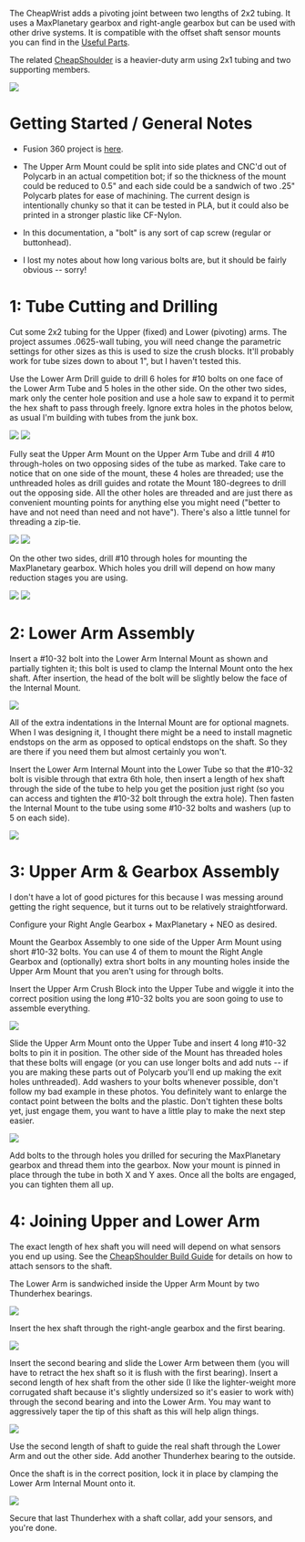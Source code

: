 The CheapWrist adds a pivoting joint between two lengths of 2x2 tubing. It uses a MaxPlanetary gearbox and right-angle gearbox but can be used with other drive systems. It is compatible with the offset shaft sensor mounts you can find in the [Useful Parts](/Useful/Useful.md).

The related [CheapShoulder](/CheapShoulder/CheapShoulder.md) is a heavier-duty arm using 2x1 tubing and two supporting members.

![](Images/IMG_2608.jpg)

# Getting Started / General Notes

* Fusion 360 project is [here](Files/).

* The Upper Arm Mount could be split into side plates and CNC'd out of Polycarb in an actual competition bot; if so the thickness of the mount could be reduced to 0.5" and each side could be a sandwich of two .25" Polycarb plates for ease of machining. The current design is intentionally chunky so that it can be tested in PLA, but it could also be printed in a stronger plastic like CF-Nylon.

* In this documentation, a "bolt" is any sort of cap screw (regular or buttonhead).

* I lost my notes about how long various bolts are, but it should be fairly obvious -- sorry!

# 1: Tube Cutting and Drilling

Cut some 2x2 tubing for the Upper (fixed) and Lower (pivoting) arms. The project assumes .0625-wall tubing, you will need change the parametric settings for other sizes as this is used to size the crush blocks. It'll probably work for tube sizes down to about 1", but I haven't tested this.

Use the Lower Arm Drill guide to drill 6 holes for #10 bolts on one face of the Lower Arm Tube and 5 holes in the other side. On the other two sides, mark only the center hole position and use a hole saw to expand it to permit the hex shaft to pass through freely. Ignore extra holes in the photos below, as usual I'm building with tubes from the junk box.

![](Images/IMG_2568.jpg)
![](Images/IMG_2570.jpg)

Fully seat the Upper Arm Mount on the Upper Arm Tube and drill 4 #10 through-holes on two opposing sides of the tube as marked. Take care to notice that on one side of the mount, these 4 holes are threaded; use the unthreaded holes as drill guides and rotate the Mount 180-degrees to drill out the opposing side. All the other holes are threaded and are just there as convenient mounting points for anything else you might need ("better to have and not need than need and not have"). There's also a little tunnel for threading a zip-tie.

![](Images/IMG_2580.jpg)
![](Images/IMG_2582.jpg)

On the other two sides, drill #10 through holes for mounting the MaxPlanetary gearbox. Which holes you drill will depend on how many reduction stages you are using. 

![](Images/IMG_2583.jpg)
![](Images/IMG_2584.jpg)

# 2: Lower Arm Assembly

Insert a #10-32 bolt into the Lower Arm Internal Mount as shown and partially tighten it; this bolt is used to clamp the Internal Mount onto the hex shaft. After insertion, the head of the bolt will be slightly below the face of the Internal Mount.

![](Images/IMG_2572.jpg)

All of the extra indentations in the Internal Mount are for optional magnets. When I was designing it, I thought there might be a need to install magnetic endstops on the arm as opposed to optical endstops on the shaft. So they are there if you need them but almost certainly you won't.

Insert the Lower Arm Internal Mount into the Lower Tube so that the #10-32 bolt is visible through that extra 6th hole, then insert a length of hex shaft through the side of the tube to help you get the position just right (so you can access and tighten the #10-32 bolt through the extra hole). Then fasten the Internal Mount to the tube using some #10-32 bolts and washers (up to 5 on each side).

![](Images/IMG_2575.jpg)

# 3: Upper Arm & Gearbox Assembly

I don't have a lot of good pictures for this because I was messing around getting the right sequence, but it turns out to be relatively straightforward.

Configure your Right Angle Gearbox + MaxPlanetary + NEO as desired.

Mount the Gearbox Assembly to one side of the Upper Arm Mount using short #10-32 bolts. You can use 4 of them to mount the Right Angle Gearbox and (optionally) extra short bolts in any mounting holes inside the Upper Arm Mount that you aren't using for through bolts.

Insert the Upper Arm Crush Block into the Upper Tube and wiggle it into the correct position using the long #10-32 bolts you are soon going to use to assemble everything.

![](Images/IMG_2585.jpg)

Slide the Upper Arm Mount onto the Upper Tube and insert 4 long #10-32 bolts to pin it in position. The other side of the Mount has threaded holes that these bolts will engage (or you can use longer bolts and add nuts -- if you are making these parts out of Polycarb you'll end up making the exit holes unthreaded). Add washers to your bolts whenever possible, don't follow my bad example in these photos. You definitely want to enlarge the contact point between the bolts and the plastic. Don't tighten these bolts yet, just engage them, you want to have a little play to make the next step easier.

![](Images/IMG_2586.jpg)

Add bolts to the through holes you drilled for securing the MaxPlanetary gearbox and thread them into the gearbox. Now your mount is pinned in place through the tube in both X and Y axes. Once all the bolts are engaged, you can tighten them all up.

# 4: Joining Upper and Lower Arm

The exact length of hex shaft you will need will depend on what sensors you end up using. See the [CheapShoulder Build Guide](/CheapShoulder/CheapShoulder.md) for details on how to attach sensors to the shaft.

The Lower Arm is sandwiched inside the Upper Arm Mount by two Thunderhex bearings.

![](Images/IMG_2593.jpg)

Insert the hex shaft through the right-angle gearbox and the first bearing.

![](Images/IMG_2594.jpg)

Insert the second bearing and slide the Lower Arm between them (you will have to retract the hex shaft so it is flush with the first bearing). Insert a second length of hex shaft from the other side (I like the lighter-weight more corrugated shaft because it's slightly undersized so it's easier to work with) through the second bearing and into the Lower Arm. You may want to aggressively taper the tip of this shaft as this will help align things.

![](Images/IMG_2595.jpg)

Use the second length of shaft to guide the real shaft through the Lower Arm and out the other side. Add another Thunderhex bearing to the outside.

Once the shaft is in the correct position, lock it in place by clamping the Lower Arm Internal Mount onto it.

![](Images/IMG_2598.jpg)

Secure that last Thunderhex with a shaft collar, add your sensors, and you're done.